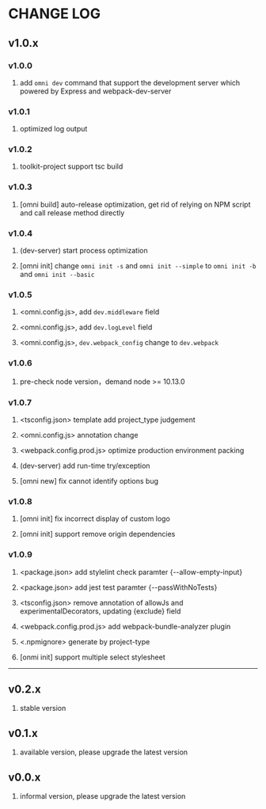 # CHANGE LOG

## v1.0.x
### v1.0.0
1. add `omni dev` command that support the development server which powered by Express and webpack-dev-server 

### v1.0.1
1. optimized log output

### v1.0.2
1. toolkit-project support tsc build

### v1.0.3
1. [omni build] auto-release optimization, get rid of relying on NPM script and call release method directly

### v1.0.4
1. (dev-server) start process optimization

2. [omni init] change `omni init -s` and `omni init --simple` to `omni init -b` and `omni init --basic`

### v1.0.5
1. <omni.config.js>, add `dev.middleware` field

2. <omni.config.js>, add `dev.logLevel` field

3. <omni.config.js>, `dev.webpack_config` change to `dev.webpack`

### v1.0.6
1. pre-check node version，demand node >= 10.13.0

### v1.0.7
1. <tsconfig.json> template add project_type judgement

2. <omni.config.js> annotation change

3. <webpack.config.prod.js> optimize production environment packing

4. (dev-server) add run-time try/exception

5. [omni new] fix cannot identify options bug

### v1.0.8
1. [omni init] fix incorrect display of custom logo

2. [omni init] support remove origin dependencies

### v1.0.9
1. <package.json> add stylelint check paramter {--allow-empty-input}

2. <package.json> add jest test paramter {--passWithNoTests}

3. <tsconfig.json> remove annotation of allowJs and experimentalDecorators, updating {exclude} field

4. <webpack.config.prod.js> add webpack-bundle-analyzer plugin

5. <.npmignore> generate by project-type

6. [onmi init] support multiple select stylesheet

---

## v0.2.x
1. stable version

## v0.1.x
1. available version, please upgrade the latest version

## v0.0.x
1. informal version, please upgrade the latest version